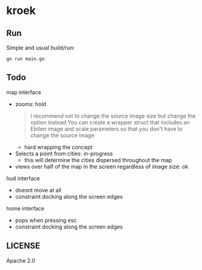 # kroek

## Run

Simple and usual build/run:

    go run main.go

## Todo

map interface
- zooms: hold
    > I recommend not to change the source image size but change the option instead
    > You can create a wrapper struct that includes an Ebiten image and scale parameters so that you don't have to change the source image
    - hard wrapping the concept
- Selects a point from cities: in-progress
    - this will determine the cities dispersed throughout the map
- views over half of the map in the screen regardless of image size: ok

hud interface
- doesnt move at all
- constraint docking along the screen edges

home interface
- pops when pressing esc
- constraint docking along the screen edges

## LICENSE

Apache 2.0